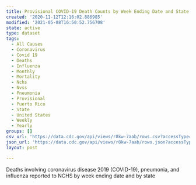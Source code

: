 ```yaml
---
title: Provisional COVID-19 Death Counts by Week Ending Date and State
created: '2020-11-12T12:16:02.886985'
modified: '2021-05-08T16:50:52.756708'
state: active
type: dataset
tags:
  - All Causes
  - Coronavirus
  - Covid 19
  - Deaths
  - Influenza
  - Monthly
  - Mortality
  - Nchs
  - Nvss
  - Pneumonia
  - Provisional
  - Puerto Rico
  - State
  - United States
  - Weekly
  - Yearly
groups: []
csv_url: 'https://data.cdc.gov/api/views/r8kw-7aab/rows.csv?accessType=DOWNLOAD'
json_url: 'https://data.cdc.gov/api/views/r8kw-7aab/rows.json?accessType=DOWNLOAD'
layout: post

---
```

Deaths involving coronavirus disease 2019 (COVID-19), pneumonia, and influenza reported to NCHS by week ending date and by state
